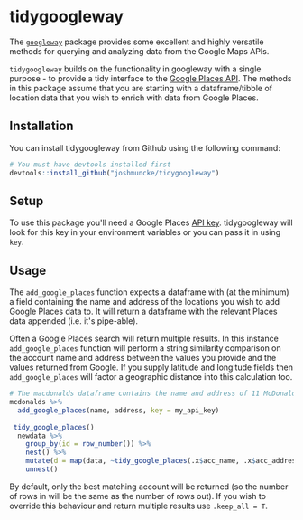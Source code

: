
tidygoogleway
=============

The [`googleway`](https://cran.r-project.org/web/packages/googleway/vignettes/googleway-vignette.html#result-accessors) package provides some excellent and highly versatile methods for querying and analyzing data from the Google Maps APIs.

`tidygoogleway` builds on the functionality in googleway with a single purpose - to provide a tidy interface to the [Google Places API](https://developers.google.com/places/web-service/intro). The methods in this package assume that you are starting with a dataframe/tibble of location data that you wish to enrich with data from Google Places.

Installation
------------

You can install tidygoogleway from Github using the following command:

``` r
# You must have devtools installed first
devtools::install_github("joshmuncke/tidygoogleway")
```

Setup
-----

To use this package you'll need a Google Places [API key](https://developers.google.com/places/web-service/get-api-key). tidygoogleway will look for this key in your environment variables or you can pass it in using `key`.

Usage
-----

The `add_google_places` function expects a dataframe with (at the minimum) a field containing the name and address of the locations you wish to add Google Places data to. It will return a dataframe with the relevant Places data appended (i.e. it's pipe-able).

Often a Google Places search will return multiple results. In this instance `add_google_places` function will perform a string similarity comparison on the account name and address between the values you provide and the values returned from Google. If you supply latitude and longitude fields then `add_google_places` will factor a geographic distance into this calculation too.

``` r
# The macdonalds dataframe contains the name and address of 11 McDonalds locations in Los Angeles
mcdonalds %>% 
  add_google_places(name, address, key = my_api_key)
  
 tidy_google_places()
  newdata %>% 
    group_by(id = row_number()) %>% 
    nest() %>% 
    mutate(d = map(data, ~tidy_google_places(.x$acc_name, .x$acc_address, key = my_key, keep_top = F))) %>%
    unnest()
```

By default, only the best matching account will be returned (so the number of rows in will be the same as the number of rows out). If you wish to override this behaviour and return multiple results use `.keep_all = T`.
